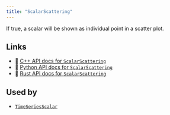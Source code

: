 ```yaml
---
title: "ScalarScattering"
---
```


If true, a scalar will be shown as individual point in a scatter plot.


## Links
 * 🌊 [C++ API docs for `ScalarScattering`](https://ref.rerun.io/docs/cpp/stable/structrerun_1_1components_1_1ScalarScattering.html?speculative-link)
 * 🐍 [Python API docs for `ScalarScattering`](https://ref.rerun.io/docs/python/stable/common/components#rerun.components.ScalarScattering)
 * 🦀 [Rust API docs for `ScalarScattering`](https://docs.rs/rerun/latest/rerun/components/struct.ScalarScattering.html)


## Used by

* [`TimeSeriesScalar`](../archetypes/time_series_scalar.md)
